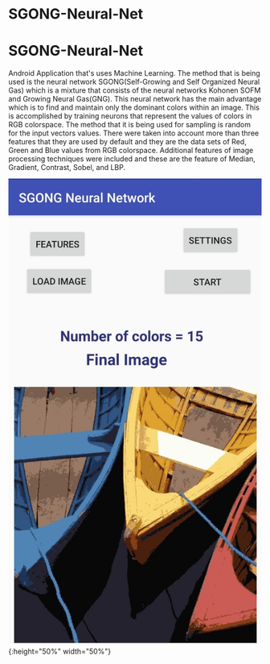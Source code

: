 # SGONG-Neural-Net

# SGONG-Neural-Net

Android Application that's uses Machine Learning. The method that is being used is the neural network SGONG(Self-Growing and Self Organized Neural Gas)  which is a mixture that consists of the neural networks Kohonen SOFM and Growing Neural Gas(GNG). This neural network has the main advantage which is to find and maintain only the dominant colors within an image. This is accomplished by training neurons that represent the values of colors in RGB colorspace. The method that it is being used for sampling is random for the input vectors values. There were taken into account more than three features that they are used by default and they are the data sets of Red, Green and Blue values from RGB colorspace. Additional features of image processing techniques were included and these are the feature of Median, Gradient, Contrast, Sobel, and LBP. 

![Image](/Final_Image.jpg){:height="50%" width="50%"}
